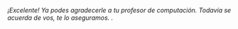 _¡Excelente! Ya podes agradecerle a tu profesor de computación. Todavía se acuerda de vos, te lo aseguramos. ._